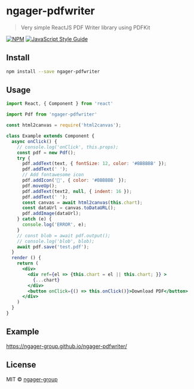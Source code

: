 # ngager-pdfwriter

> Very simple ReactJS PDF Writer library using PDFKit

[![NPM](https://img.shields.io/npm/v/ngager-pdfwriter.svg)](https://www.npmjs.com/package/ngager-pdfwriter) [![JavaScript Style Guide](https://img.shields.io/badge/code_style-standard-brightgreen.svg)](https://standardjs.com)

## Install

```bash
npm install --save ngager-pdfwriter
```

## Usage

```jsx
import React, { Component } from 'react'

import Pdf from 'ngager-pdfwriter'

const html2canvas = require('html2canvas');

class Example extends Component {
  async onClick() {
    // console.log('onClick', this.props);
    const pdf = new Pdf();
    try {
      pdf.addText(text, { fontSize: 12, color: '#BBBBBB' });
      pdf.addText(' ');
      // Add fontawesome icon
      pdf.addIcon('', { color: '#BBBBBB' });
      pdf.moveUp();
      pdf.addText(text2, null, { indent: 16 });
      pdf.addText(' ');
      const canvas = await html2canvas(this.chart);
      const dataUrl = canvas.toDataURL();
      pdf.addImage(dataUrl);
    } catch (e) {
      console.log('ERROR', e);
    }
    // const blob = await pdf.output();
    // console.log('blob', blob);
    await pdf.save('test.pdf');
  }
  render () {
    return (
      <div>
        <div ref={el => {this.chart = el || this.chart; }} >
          {...chart}
        </div>
        <button onClick={() => this.onClick()}>Download PDF</button>
      </div>
    )
  }
}
```
## Example
https://ngager-group.github.io/ngager-pdfwriter/

## License

MIT © [ngager-group](https://github.com/ngager-group)
